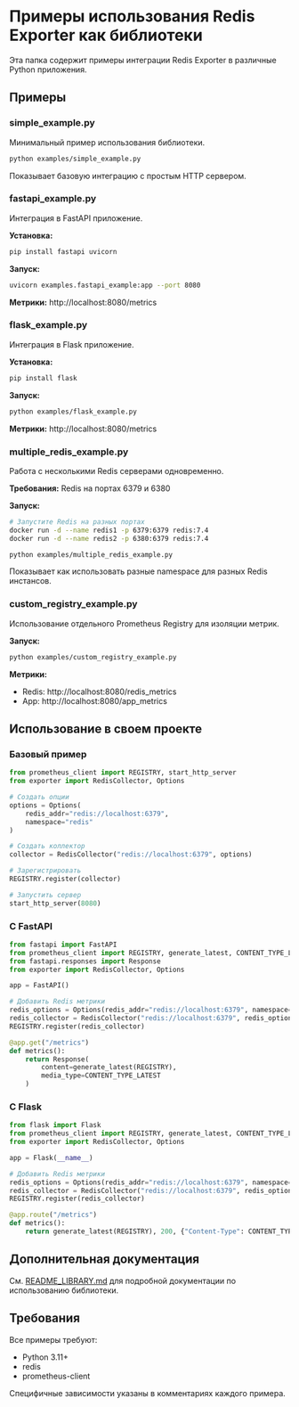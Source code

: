 # Примеры использования Redis Exporter как библиотеки

Эта папка содержит примеры интеграции Redis Exporter в различные Python приложения.

## Примеры

### simple_example.py

Минимальный пример использования библиотеки.

```bash
python examples/simple_example.py
```

Показывает базовую интеграцию с простым HTTP сервером.

### fastapi_example.py

Интеграция в FastAPI приложение.

**Установка:**
```bash
pip install fastapi uvicorn
```

**Запуск:**
```bash
uvicorn examples.fastapi_example:app --port 8080
```

**Метрики:** http://localhost:8080/metrics

### flask_example.py

Интеграция в Flask приложение.

**Установка:**
```bash
pip install flask
```

**Запуск:**
```bash
python examples/flask_example.py
```

**Метрики:** http://localhost:8080/metrics

### multiple_redis_example.py

Работа с несколькими Redis серверами одновременно.

**Требования:** Redis на портах 6379 и 6380

**Запуск:**
```bash
# Запустите Redis на разных портах
docker run -d --name redis1 -p 6379:6379 redis:7.4
docker run -d --name redis2 -p 6380:6379 redis:7.4

python examples/multiple_redis_example.py
```

Показывает как использовать разные namespace для разных Redis инстансов.

### custom_registry_example.py

Использование отдельного Prometheus Registry для изоляции метрик.

**Запуск:**
```bash
python examples/custom_registry_example.py
```

**Метрики:**
- Redis: http://localhost:8080/redis_metrics
- App: http://localhost:8080/app_metrics

## Использование в своем проекте

### Базовый пример

```python
from prometheus_client import REGISTRY, start_http_server
from exporter import RedisCollector, Options

# Создать опции
options = Options(
    redis_addr="redis://localhost:6379",
    namespace="redis"
)

# Создать коллектор
collector = RedisCollector("redis://localhost:6379", options)

# Зарегистрировать
REGISTRY.register(collector)

# Запустить сервер
start_http_server(8080)
```

### С FastAPI

```python
from fastapi import FastAPI
from prometheus_client import REGISTRY, generate_latest, CONTENT_TYPE_LATEST
from fastapi.responses import Response
from exporter import RedisCollector, Options

app = FastAPI()

# Добавить Redis метрики
redis_options = Options(redis_addr="redis://localhost:6379", namespace="redis")
redis_collector = RedisCollector("redis://localhost:6379", redis_options)
REGISTRY.register(redis_collector)

@app.get("/metrics")
def metrics():
    return Response(
        content=generate_latest(REGISTRY),
        media_type=CONTENT_TYPE_LATEST
    )
```

### С Flask

```python
from flask import Flask
from prometheus_client import REGISTRY, generate_latest, CONTENT_TYPE_LATEST
from exporter import RedisCollector, Options

app = Flask(__name__)

# Добавить Redis метрики
redis_options = Options(redis_addr="redis://localhost:6379", namespace="redis")
redis_collector = RedisCollector("redis://localhost:6379", redis_options)
REGISTRY.register(redis_collector)

@app.route("/metrics")
def metrics():
    return generate_latest(REGISTRY), 200, {"Content-Type": CONTENT_TYPE_LATEST}
```

## Дополнительная документация

См. [README_LIBRARY.md](../README_LIBRARY.md) для подробной документации по использованию библиотеки.

## Требования

Все примеры требуют:
- Python 3.11+
- redis
- prometheus-client

Специфичные зависимости указаны в комментариях каждого примера.

